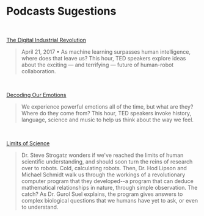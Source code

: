 # Podcasts Sugestions

<br>

[The Digital Industrial Revolution](https://www.npr.org/programs/ted-radio-hour/522858434/the-digital-industrial-revolution?showDate=2017-04-21)
>April 21, 2017 • As machine learning surpasses human intelligence, where does that leave us? This hour, TED speakers explore ideas about the exciting — and terrifying — future of human-robot collaboration.

<br>

[Decoding Our Emotions](https://www.npr.org/programs/ted-radio-hour/591870448/decoding-our-emotions?showDate=2018-03-09)
>We experience powerful emotions all of the time, but what are they? Where do they come from? This hour, TED speakers invoke history, language, science and music to help us think about the way we feel.

<br>

[Limits of Science](http://www.radiolab.org/story/91712-limits-of-science/)
>Dr. Steve Strogatz wonders if we've reached the limits of human scientific understanding, and should soon turn the reins of research over to robots. Cold, calculating robots. Then, Dr. Hod Lipson and Michael Schmidt walk us through the workings of a revolutionary computer program that they developed--a program that can deduce mathematical relationships in nature, through simple observation. The catch? As Dr. Gurol Suel explains, the program gives answers to complex biological questions that we humans have yet to ask, or even to understand.
